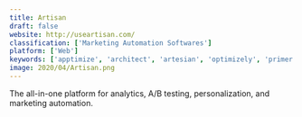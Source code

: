 ```yaml
---
title: Artisan
draft: false 
website: http://useartisan.com/
classification: ['Marketing Automation Softwares']
platform: ['Web']
keywords: ['apptimize', 'architect', 'artesian', 'optimizely', 'primer', 'splitmetrics', 'splitforce', 'taplytics', 'testnest']
image: 2020/04/Artisan.png
---
```

The all-in-one platform for analytics, A/B testing, personalization, and marketing automation.